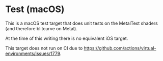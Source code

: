 #  Test (macOS)

This is a macOS test target that does unit tests on the MetalTest shaders (and therefore blitcurve on Metal).

At the time of this writing there is no equivalent iOS target.

This target does not run on CI due to https://github.com/actions/virtual-environments/issues/1779.
